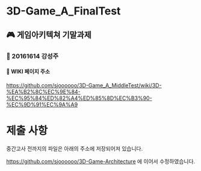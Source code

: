 # 3D-Game_A_FinalTest

## 🎮 게임아키텍쳐 기말과제

### 🎲 20161614 강성주

#### 🎄 WIKI 페이지 주소

https://github.com/sjoooooo/3D-Game_A_MiddleTest/wiki/3D-%EA%B2%8C%EC%9E%84-%EC%95%84%ED%82%A4%ED%85%8D%EC%B3%90-%EC%9D%91%EC%9A%A9


# 제출 사항

중간고사 전까지의 파일은 아래의 주소에 저장되어져 있습니다.

https://github.com/sjoooooo/3D-Game-Architecture 에 이어서 수정하였습니다.
